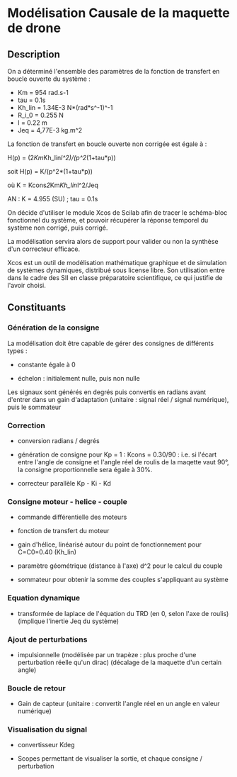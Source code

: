 # Modélisation Causale de la maquette de drone


## Description

On a déterminé l'ensemble des paramètres de la fonction de transfert en boucle ouverte du système : 

- Km = 954 rad.s-1
- tau = 0.1s
- Kh_lin = 1.34E-3 N*(rad*s^-1)^-1
- R_i_0 = 0.255 N
- l = 0.22 m
- Jeq = 4,77E-3 kg.m^2


La fonction de transfert en boucle ouverte non corrigée est égale à :

H(p) = (2*Km*Kh_lin*l^2)/(p^2*(1+tau*p))

soit H(p) = K/(p^2*(1+tau*p))

où K = Kcons*2*Km*Kh_lin*l^2/Jeq

AN : K = 4.955 (SU) ; tau = 0.1s



On décide d'utiliser le module Xcos de Scilab afin de tracer le schéma-bloc fonctionnel du système, et pouvoir récupérer la réponse temporel du système non corrigé, puis corrigé.

La modélisation servira alors de support pour valider ou non la synthèse d'un correcteur efficace.

Xcos est un outil de modélisation mathématique graphique et de simulation de systèmes dynamiques, distribué sous license libre. Son utilisation entre dans le cadre des SII en classe préparatoire scientifique, ce qui justifie de l'avoir choisi.


## Constituants

### Génération de la consigne

La modélisation doit être capable de gérer des consignes de différents types : 

- constante égale à 0

- échelon : initialement nulle, puis non nulle

Les signaux sont générés en degrés puis convertis en radians avant d'entrer dans un gain d'adaptation (unitaire : signal réel / signal numérique), puis le sommateur


### Correction

- conversion radians / degrés

- génération de consigne pour Kp = 1 : Kcons = 0.30/90 : i.e. si l'écart entre l'angle de consigne et l'angle réel de roulis de la maqette vaut 90°, la consigne proportionnelle sera égale à 30%.

- correcteur parallèle Kp - Ki - Kd


### Consigne moteur - helice - couple

- commande différentielle des moteurs

- fonction de transfert du moteur

- gain d'hélice, linéarisé autour du point de fonctionnement pour C=C0=0.40 (Kh_lin)

- paramètre géométrique (distance à l'axe) d^2 pour le calcul du couple

- sommateur pour obtenir la somme des couples s'appliquant au système


### Equation dynamique

- transformée de laplace de l'équation du TRD (en 0, selon l'axe de roulis) (implique l'inertie Jeq du système)


### Ajout de perturbations

- impulsionnelle (modélisée par un trapèze : plus proche d'une perturbation réelle qu'un dirac) (décalage de la maquette d'un certain angle)


### Boucle de retour

- Gain de capteur (unitaire : convertit l'angle réel en un angle en valeur numérique)


### Visualisation du signal

- convertisseur Kdeg

- Scopes permettant de visualiser la sortie, et chaque consigne / perturbation